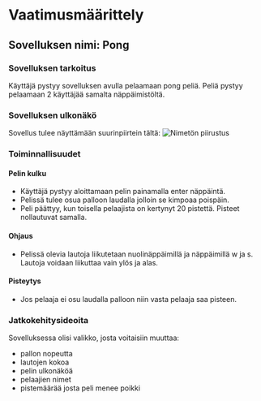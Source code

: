 # Vaatimusmäärittely
## Sovelluksen nimi: Pong
### Sovelluksen tarkoitus
Käyttäjä pystyy sovelluksen avulla pelaamaan pong peliä. Peliä pystyy pelaamaan 2 käyttäjää samalta näppäimistöltä.

### Sovelluksen ulkonäkö
Sovellus tulee näyttämään suurinpiirtein tältä:
![Nimetön piirustus](https://user-images.githubusercontent.com/56686737/160657768-796fc737-26c5-4043-8621-a5d20b077c7e.png)
### Toiminnallisuudet
#### Pelin kulku
* Käyttäjä pystyy aloittamaan pelin painamalla enter näppäintä.
* Pelissä tulee osua palloon laudalla jolloin se kimpoaa poispäin.
* Peli päättyy, kun toisella pelaajista on kertynyt 20 pistettä. Pisteet nollautuvat samalla.
#### Ohjaus
* Pelissä olevia lautoja liikutetaan nuolinäppäimillä ja näppäimillä w ja s. Lautoja voidaan liikuttaa vain ylös ja alas.
#### Pisteytys
* Jos pelaaja ei osu laudalla palloon niin vasta pelaaja saa pisteen.
### Jatkokehitysideoita
Sovelluksessa olisi valikko, josta voitaisiin muuttaa:
* pallon nopeutta 
* lautojen kokoa 
* pelin ulkonäköä
* pelaajien nimet
* pistemäärää josta peli menee poikki
